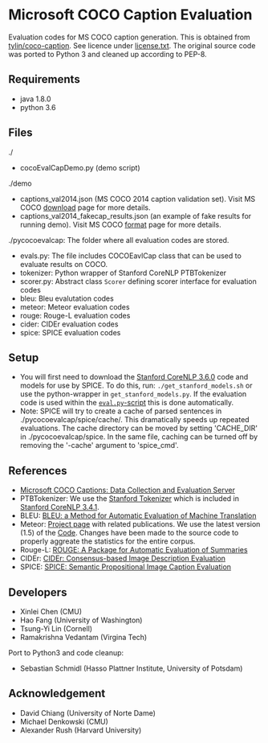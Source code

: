 Microsoft COCO Caption Evaluation
===================

Evaluation codes for MS COCO caption generation.
This is obtained from [tylin/coco-caption](https://github.com/tylin/coco-caption).
See licence under [license.txt](license.txt).
The original source code was ported to Python 3 and cleaned up according to PEP-8.

## Requirements ##
- java 1.8.0
- python 3.6

## Files ##
./
- cocoEvalCapDemo.py (demo script)

./demo
- captions_val2014.json (MS COCO 2014 caption validation set).
  Visit MS COCO [download](http://mscoco.org/dataset/#download) page for more details.
- captions_val2014_fakecap_results.json (an example of fake results for running demo).
  Visit MS COCO [format](http://mscoco.org/dataset/#format) page for more details.

./pycocoevalcap: The folder where all evaluation codes are stored.
- evals.py: The file includes COCOEavlCap class that can be used to evaluate results on COCO.
- tokenizer: Python wrapper of Stanford CoreNLP PTBTokenizer
- scorer.py: Abstract class `Scorer` defining scorer interface for evaluation codes
- bleu: Bleu evalutation codes
- meteor: Meteor evaluation codes
- rouge: Rouge-L evaluation codes
- cider: CIDEr evaluation codes
- spice: SPICE evaluation codes

## Setup ##

- You will first need to download the [Stanford CoreNLP 3.6.0](http://stanfordnlp.github.io/CoreNLP/index.html) code and models for use by SPICE. To do this, run: `./get_stanford_models.sh` or use the python-wrapper in `get_stanford_models.py`. If the evaluation code is used within the [`eval.py`-script](https://github.com/jmakr0/DL-Image-Captioning/blob/master/src/eval.py) this is done automatically.
- Note: SPICE will try to create a cache of parsed sentences in ./pycocoevalcap/spice/cache/. This dramatically speeds up repeated evaluations. The cache directory can be moved by setting 'CACHE_DIR' in ./pycocoevalcap/spice. In the same file, caching can be turned off by removing the '-cache' argument to 'spice_cmd'. 

## References ##

- [Microsoft COCO Captions: Data Collection and Evaluation Server](http://arxiv.org/abs/1504.00325)
- PTBTokenizer: We use the [Stanford Tokenizer](http://nlp.stanford.edu/software/tokenizer.shtml) which is included in [Stanford CoreNLP 3.4.1](http://nlp.stanford.edu/software/corenlp.shtml).
- BLEU: [BLEU: a Method for Automatic Evaluation of Machine Translation](http://www.aclweb.org/anthology/P02-1040.pdf)
- Meteor: [Project page](http://www.cs.cmu.edu/~alavie/METEOR/) with related publications. We use the latest version (1.5) of the [Code](https://github.com/mjdenkowski/meteor). Changes have been made to the source code to properly aggreate the statistics for the entire corpus.
- Rouge-L: [ROUGE: A Package for Automatic Evaluation of Summaries](http://anthology.aclweb.org/W/W04/W04-1013.pdf)
- CIDEr: [CIDEr: Consensus-based Image Description Evaluation](http://arxiv.org/pdf/1411.5726.pdf)
- SPICE: [SPICE: Semantic Propositional Image Caption Evaluation](https://arxiv.org/abs/1607.08822)

## Developers ##
- Xinlei Chen (CMU)
- Hao Fang (University of Washington)
- Tsung-Yi Lin (Cornell)
- Ramakrishna Vedantam (Virgina Tech)

Port to Python3 and code cleanup:
- Sebastian Schmidl (Hasso Plattner Institute, University of Potsdam)

## Acknowledgement ##
- David Chiang (University of Norte Dame)
- Michael Denkowski (CMU)
- Alexander Rush (Harvard University)
